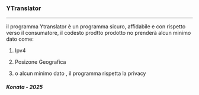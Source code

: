 <h3> YTranslator</h3>

------------------

il programma Ytranslator è un programma sicuro, affidabile e con rispetto verso il consumatore, il codesto prodtto prodotto
no prenderà alcun minimo dato come:

1. Ipv4

2. Posizone Geografica

3. o alcun minimo dato , il programma rispetta la privacy

<h5>Konata - 2025</h5>
